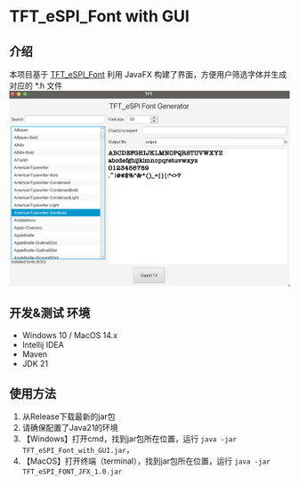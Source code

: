 # TFT_eSPI_Font with GUI

## 介绍
本项目基于 <a href="https://github.com/tangdoit/TFT_eSPI_Font">TFT_eSPI_Font</a> 利用 JavaFX 构建了界面，方便用户筛选字体并生成对应的 *.h 文件
<img src="./images/Screenshot.png"/>


## 开发&测试 环境
* Windows 10 / MacOS 14.x
* Intellij IDEA
* Maven
* JDK 21

## 使用方法
1. 从Release下载最新的jar包
2. 请确保配置了Java21的环境
3. 【Windows】打开cmd，找到jar包所在位置，运行 `java -jar TFT_eSPI_Font_with_GUI.jar`，
4. 【MacOS】打开终端（terminal），找到jar包所在位置，运行 `java -jar TFT_eSPI_FONT_JFX_1.0.jar`

